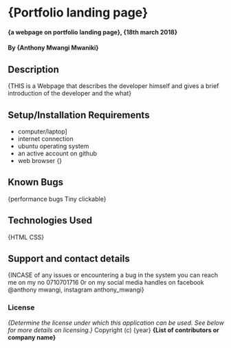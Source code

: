 # {Portfolio landing page}
#### {a webpage on portfolio landing page}, {18th march 2018}
#### By **{Anthony Mwangi Mwaniki}**
## Description
{THIS is a Webpage that describes the developer himself and gives a brief introduction of the developer and the what}
## Setup/Installation Requirements
* computer/laptop]
* internet connection
* ubuntu operating system
* an active account on github
* web browser
{}
## Known Bugs
{performance bugs
Tiny clickable}
## Technologies Used
{HTML CSS}
## Support and contact details
{INCASE of any issues or encountering a bug in the system you can reach me on my no 0710701716 0r on my social media handles on facebook @anthony mwangi, instagram anthony_mwangi}
### License
*{Determine the license under which this application can be used.  See below for more details on licensing.}*
Copyright (c) {year} **{List of contributors or company name}**